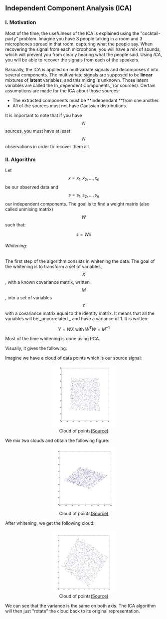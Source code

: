 ## Independent Component Analysis \(ICA\)

### I. Motivation

Most of the time, the usefulness of the ICA is explained using the "cocktail-party" problem. Imagine you have 3 people talking in a room and 3 microphones spread in that room, capturing what the people say. When recovering the signal from each microphone, you will have a mix of sounds, which will prevent you from clearly hearing what the people said. Using _ICA_, you will be able to recover the signals from each of the speakers.

Basically, the ICA is applied on multivariate signals and decomposes it into several components. The multivariate signals are supposed to be **linear** mixtures of **latent** variables, and this mixing is unknown. Those latent variables are called the In_dependent Components_ \(or sources\). Certain assumptions are made for the ICA about those sources:

* The extracted components must be **independant **from one another.
* All of the sources must not have Gaussian distributions.

It is important to note that if you have $$N$$ sources, you must have at least $$N$$ observations in order to recover them all.

### II. Algorithm

Let $$x = x_1, x_2, ..., x_n$$ be our observed data and $$ s = s_1, s_2, ..., s_n $$ our independent components. The goal is to find a weight  matrix \(also called unmixing matrix\) $$W$$ such that:


$$
 s = Wx
$$


###### Whitening:

The first step of the algorithm consists in whitening the data. The goal of the whitening is to transform a set of variables, $$X$$, with a known covariance matrix, written $$M$$, into a set of variables $$Y$$ with a covariance matrix equal to the identity matrix. It means that all the variables will be _uncorrelated _ and have a variance of 1. It is written:


$$
 Y = WX \text{ with } W^TW = M^{-1}
$$


Most of the time whitening is done using PCA.

Visually, it gives the following:

Imagine we have a cloud of data points which is our source signal:
<figure align="center">
	<img src="/assets/ica_original.png" alt="A transformation" height="200" width="200">
	<figcaption>Cloud of points<a href="http://arnauddelorme.com/ica_for_dummies/">(Source)</a></figcaption>
</figure>

We mix two clouds and obtain the following figure:

<figure align="center">
	<img src="/assets/ica_mixed.png" alt="A transformation" height="200" width="200">
	<figcaption>Cloud of points<a href="http://arnauddelorme.com/ica_for_dummies/">(Source)</a></figcaption>
</figure>

After whitening, we get the following cloud:

<figure align="center">
	<img src="/assets/ica_whitened.png" alt="A transformation" height="200" width="200">
	<figcaption>Cloud of points<a href="http://arnauddelorme.com/ica_for_dummies/">(Source)</a></figcaption>
</figure>


We can see that the variance is the same on both axis. The ICA algorithm will then just "rotate" the cloud back to its original representation.



